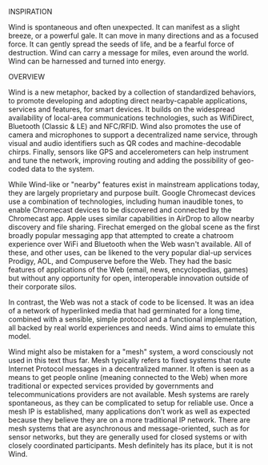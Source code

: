 
INSPIRATION

Wind is spontaneous and often unexpected. It can manifest as a slight breeze, or a powerful gale. It can move in many directions and as a focused force. It can gently spread the seeds of life, and be a fearful force of destruction. Wind can carry a message for miles, even around the world. Wind can be harnessed and turned into energy.

OVERVIEW

Wind is a new metaphor, backed by a collection of standardized behaviors, to promote developing and adopting direct nearby-capable applications, services and features, for smart devices. It builds on the widespread availability of local-area communications technologies, such as WifiDirect, Bluetooth (Classic & LE) and NFC/RFID. Wind also promotes the use of camera and microphones to support a decentralized name service, through visual and audio identifiers such as QR codes and machine-decodable chirps. Finally, sensors like GPS and accelerometers can help instrument and tune the network, improving routing and adding the possibility of geo-coded data to the system.

While Wind-like or "nearby" features exist in mainstream applications today, they are largely proprietary and purpose built. Google Chromecast devices use a combination of technologies, including human inaudible tones, to enable  Chromecast devices to be discovered and connected by the Chromecast app. Apple uses similar capabilities in AirDrop  to allow  nearby discovery and file sharing. Firechat emerged on the global scene as the first broadly popular messaging app that attempted to create a chatroom  experience over WiFi and Bluetooth when the Web wasn't available. All of these, and other uses, can be likened to the very popular dial-up services Prodigy, AOL, and Compuserve before the Web. They had the basic features of applications of the Web (email, news, encyclopedias, games) but without any opportunity for open, interoperable innovation outside of their corporate silos.

In contrast, the Web was not a stack of code to be licensed. It was an idea of a network of hyperlinked media that had germinated for a long time, combined with a sensible, simple protocol and a functional implementation, all backed by real world experiences and needs. Wind aims to emulate this model.

Wind might also be mistaken for a "mesh" system, a word consciously not used in this text thus far. Mesh typically refers to fixed systems that route Internet Protocol messages in a decentralized manner. It often is seen as a means to get people online (meaning connected to the Web) when more traditional or expected services provided by governments and telecommunications providers are not available. Mesh systems are rarely spontaneous, as they can be complicated to setup for reliable use. Once a mesh IP is established, many applications don't work as well as expected because they believe they are on a more traditional IP network. There are mesh systems that are asynchronous and message-oriented, such as for sensor networks, but they are generally used for closed systems or with closely coordinated participants. Mesh definitely has its place, but it is not Wind.

